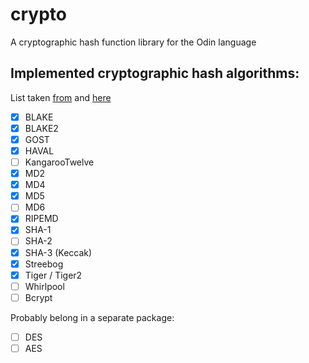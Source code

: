 # crypto
A cryptographic hash function library for the Odin language

## Implemented cryptographic hash algorithms:
List taken [from](https://en.wikipedia.org/wiki/Comparison_of_cryptographic_hash_functions#General_information)
and [here](https://en.wikipedia.org/wiki/Bcrypt)

- [x] BLAKE
- [x] BLAKE2
- [x] GOST
- [x] HAVAL
- [ ] KangarooTwelve
- [x] MD2
- [x] MD4
- [x] MD5
- [ ] MD6
- [x] RIPEMD
- [x] SHA-1
- [ ] SHA-2
- [x] SHA-3 (Keccak)
- [x] Streebog
- [x] Tiger / Tiger2
- [ ] Whirlpool
- [ ] Bcrypt

Probably belong in a separate package:
- [ ] DES
- [ ] AES